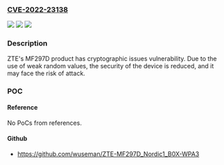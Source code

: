 ### [CVE-2022-23138](https://cve.mitre.org/cgi-bin/cvename.cgi?name=CVE-2022-23138)
![](https://img.shields.io/static/v1?label=Product&message=MF297D&color=blue)
![](https://img.shields.io/static/v1?label=Version&message=n%2Fa&color=blue)
![](https://img.shields.io/static/v1?label=Vulnerability&message=cryptographic%20issues&color=brighgreen)

### Description

ZTE's MF297D product has cryptographic issues vulnerability. Due to the use of weak random values, the security of the device is reduced, and it may face the risk of attack.

### POC

#### Reference
No PoCs from references.

#### Github
- https://github.com/wuseman/ZTE-MF297D_Nordic1_B0X-WPA3

